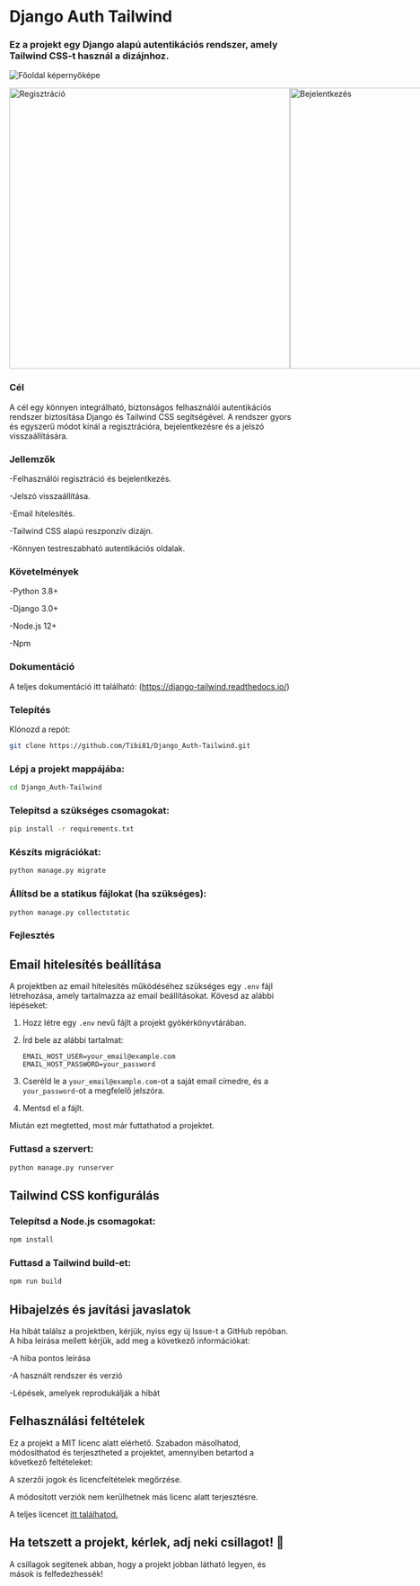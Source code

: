 # Django Auth Tailwind
### Ez a projekt egy Django alapú autentikációs rendszer, amely Tailwind CSS-t használ a dizájnhoz.

![Főoldal képernyőképe](https://private-user-images.githubusercontent.com/125083407/437967959-7c45c5cd-672d-4a88-8899-c9bc06da9a08.png?jwt=eyJhbGciOiJIUzI1NiIsInR5cCI6IkpXVCJ9.eyJpc3MiOiJnaXRodWIuY29tIiwiYXVkIjoicmF3LmdpdGh1YnVzZXJjb250ZW50LmNvbSIsImtleSI6ImtleTUiLCJleHAiOjE3NDU3Njc2NzgsIm5iZiI6MTc0NTc2NzM3OCwicGF0aCI6Ii8xMjUwODM0MDcvNDM3OTY3OTU5LTdjNDVjNWNkLTY3MmQtNGE4OC04ODk5LWM5YmMwNmRhOWEwOC5wbmc_WC1BbXotQWxnb3JpdGhtPUFXUzQtSE1BQy1TSEEyNTYmWC1BbXotQ3JlZGVudGlhbD1BS0lBVkNPRFlMU0E1M1BRSzRaQSUyRjIwMjUwNDI3JTJGdXMtZWFzdC0xJTJGczMlMkZhd3M0X3JlcXVlc3QmWC1BbXotRGF0ZT0yMDI1MDQyN1QxNTIyNThaJlgtQW16LUV4cGlyZXM9MzAwJlgtQW16LVNpZ25hdHVyZT0wMWZiNTZhZjI0ZDdlMjRlOWM2MjZlZjBmNGM4MzBhNWZiZGUyMGIwNWI5OTI4ZTdmMjY5YWQ1ZmVjZjI4YzljJlgtQW16LVNpZ25lZEhlYWRlcnM9aG9zdCJ9.1UVID-iSgManpv0fKOC45w78QbBOuJOaEsjTsiDYwKA)

<div style="display: flex; justify-content: space-between;">
    <img src="https://private-user-images.githubusercontent.com/125083407/437967976-3f5509df-bf59-48b1-b68e-dd7c848c50c9.png?jwt=eyJhbGciOiJIUzI1NiIsInR5cCI6IkpXVCJ9.eyJpc3MiOiJnaXRodWIuY29tIiwiYXVkIjoicmF3LmdpdGh1YnVzZXJjb250ZW50LmNvbSIsImtleSI6ImtleTUiLCJleHAiOjE3NDU3Njc4OTEsIm5iZiI6MTc0NTc2NzU5MSwicGF0aCI6Ii8xMjUwODM0MDcvNDM3OTY3OTc2LTNmNTUwOWRmLWJmNTktNDhiMS1iNjhlLWRkN2M4NDhjNTBjOS5wbmc_WC1BbXotQWxnb3JpdGhtPUFXUzQtSE1BQy1TSEEyNTYmWC1BbXotQ3JlZGVudGlhbD1BS0lBVkNPRFlMU0E1M1BRSzRaQSUyRjIwMjUwNDI3JTJGdXMtZWFzdC0xJTJGczMlMkZhd3M0X3JlcXVlc3QmWC1BbXotRGF0ZT0yMDI1MDQyN1QxNTI2MzFaJlgtQW16LUV4cGlyZXM9MzAwJlgtQW16LVNpZ25hdHVyZT02NDY0OGYxZWNjZDViYmQwOWJlNmFkMGEzODI4ZjYwMzkyNmUwMjg5ZmRkYzg4Y2IzMDk0YmYyMzZjMTdhMjA5JlgtQW16LVNpZ25lZEhlYWRlcnM9aG9zdCJ9.ANzlRfxRBU6kUfAItr3j0sU6tOTCYitD3fwxxt26Qr0" alt="Regisztráció" width="500">
    <img src="https://private-user-images.githubusercontent.com/125083407/437967971-e9e7811f-5276-498c-af2d-37ee005e5c18.png?jwt=eyJhbGciOiJIUzI1NiIsInR5cCI6IkpXVCJ9.eyJpc3MiOiJnaXRodWIuY29tIiwiYXVkIjoicmF3LmdpdGh1YnVzZXJjb250ZW50LmNvbSIsImtleSI6ImtleTUiLCJleHAiOjE3NDU3NjgyMDMsIm5iZiI6MTc0NTc2NzkwMywicGF0aCI6Ii8xMjUwODM0MDcvNDM3OTY3OTcxLWU5ZTc4MTFmLTUyNzYtNDk4Yy1hZjJkLTM3ZWUwMDVlNWMxOC5wbmc_WC1BbXotQWxnb3JpdGhtPUFXUzQtSE1BQy1TSEEyNTYmWC1BbXotQ3JlZGVudGlhbD1BS0lBVkNPRFlMU0E1M1BRSzRaQSUyRjIwMjUwNDI3JTJGdXMtZWFzdC0xJTJGczMlMkZhd3M0X3JlcXVlc3QmWC1BbXotRGF0ZT0yMDI1MDQyN1QxNTMxNDNaJlgtQW16LUV4cGlyZXM9MzAwJlgtQW16LVNpZ25hdHVyZT1kMGU3NmRjNWRlMmM5MjZjODQ0NjE3NTE3NzNmM2RkY2RjYzA2YWM2ZGY2Y2YwMjU5Yzc1MDI2MzY5YzhiMTk5JlgtQW16LVNpZ25lZEhlYWRlcnM9aG9zdCJ9.X7AbDUcohBqIcj7T0n9TFhxdZ--AEk__gM0sJsbFpOc" alt="Bejelentkezés" width="500">
</div>


### Cél
A cél egy könnyen integrálható, biztonságos felhasználói autentikációs rendszer biztosítása Django és Tailwind CSS segítségével. A rendszer gyors és egyszerű módot kínál a regisztrációra, bejelentkezésre és a jelszó visszaállítására.

### Jellemzők
-Felhasználói regisztráció és bejelentkezés.

-Jelszó visszaállítása.

-Email hitelesítés.

-Tailwind CSS alapú reszponzív dizájn.

-Könnyen testreszabható autentikációs oldalak.

### Követelmények
-Python 3.8+

-Django 3.0+

-Node.js 12+

-Npm

### Dokumentáció

A teljes dokumentáció itt található: (https://django-tailwind.readthedocs.io/)

### Telepítés
Klónozd a repót:

```bash
git clone https://github.com/Tibi81/Django_Auth-Tailwind.git
```
### Lépj a projekt mappájába:

```bash
cd Django_Auth-Tailwind
```
### Telepítsd a szükséges csomagokat:

```bash
pip install -r requirements.txt
```
### Készíts migrációkat:

```bash
python manage.py migrate
```
### Állítsd be a statikus fájlokat (ha szükséges):

```bash
python manage.py collectstatic
```
### Fejlesztés<br>

## Email hitelesítés beállítása

A projektben az email hitelesítés működéséhez szükséges egy `.env` fájl létrehozása, amely tartalmazza az email beállításokat. Kövesd az alábbi lépéseket:

1. Hozz létre egy `.env` nevű fájlt a projekt gyökérkönyvtárában.
2. Írd bele az alábbi tartalmat:

    ```env
    EMAIL_HOST_USER=your_email@example.com
    EMAIL_HOST_PASSWORD=your_password
    ```

3. Cseréld le a `your_email@example.com`-ot a saját email címedre, és a `your_password`-ot a megfelelő jelszóra.
4. Mentsd el a fájlt.

Miután ezt megtetted, most már futtathatod a projektet.


### Futtasd a szervert:

```bash
python manage.py runserver
```
## Tailwind CSS konfigurálás<br>

### Telepítsd a Node.js csomagokat:

```bash
npm install
```
### Futtasd a Tailwind build-et:

```bash
npm run build
```

## Hibajelzés és javítási javaslatok
Ha hibát találsz a projektben, kérjük, nyiss egy új Issue-t a GitHub repóban. A hiba leírása mellett kérjük, add meg a következő információkat:

-A hiba pontos leírása

-A használt rendszer és verzió

-Lépések, amelyek reprodukálják a hibát

## Felhasználási feltételek

Ez a projekt a MIT licenc alatt elérhető. Szabadon másolhatod, módosíthatod és terjesztheted a projektet, amennyiben betartod a következő feltételeket:

A szerzői jogok és licencfeltételek megőrzése.

A módosított verziók nem kerülhetnek más licenc alatt terjesztésre.

A teljes licencet [itt találhatod.](https://opensource.org/license/mit)

## Ha tetszett a projekt, kérlek, adj neki csillagot! 🌟

A csillagok segítenek abban, hogy a projekt jobban látható legyen, és mások is felfedezhessék!

